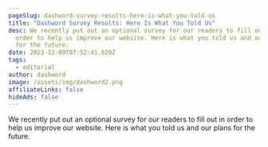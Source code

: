 ```yaml
---
pageSlug: dashword-survey-results-here-is-what-you-told-us
title: "Dashword Survey Results: Here Is What You Told Us"
desc: We recently put out an optional survey for our readers to fill out in
  order to help us improve our website. Here is what you told us and our plans
  for the future.
date: 2023-12-09T07:52:41.628Z
tags:
  - editorial
author: dashword
image: /assets/img/dashword2.png
affiliateLinks: false
hideAds: false
---
```

We recently put out an optional survey for our readers to fill out in order to help us improve our website. Here is what you told us and our plans for the future.